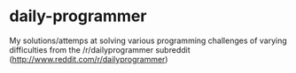 # daily-programmer
My solutions/attemps at solving various programming challenges of varying difficulties from the /r/dailyprogrammer subreddit (http://www.reddit.com/r/dailyprogrammer)
